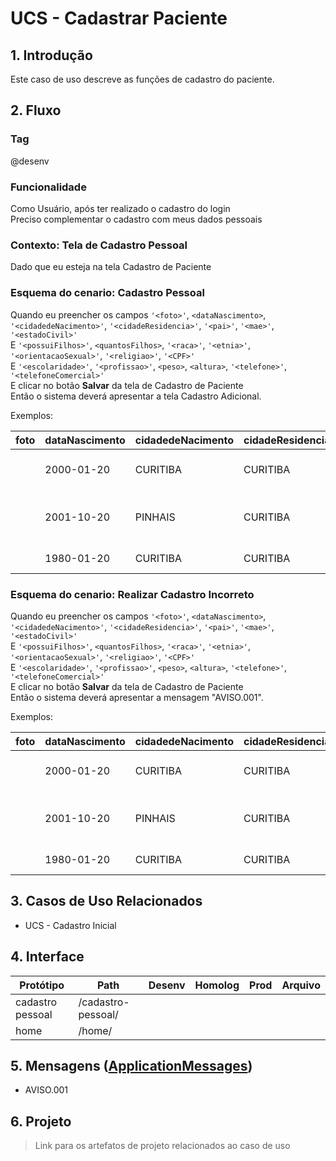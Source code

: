 # UCS - Cadastrar Paciente

## 1. Introdução

Este caso de uso descreve as funções de cadastro do paciente.

## 2. Fluxo
<!BDD.INICIO>

### Tag
@desenv
### Funcionalidade
Como Usuário, após ter realizado o cadastro do login  
Preciso complementar o cadastro com meus dados pessoais

### Contexto: Tela de Cadastro Pessoal
Dado que eu esteja na tela Cadastro de Paciente

### Esquema do cenario: Cadastro Pessoal
Quando eu preencher os campos `'<foto>'`, `<dataNascimento>`, `'<cidadedeNacimento>'`, `'<cidadeResidencia>'`, `'<pai>'`, `'<mae>'`, `'<estadoCivil>'`  
E `'<possuiFilhos>'`, `<quantosFilhos>`, `'<raca>'`, `'<etnia>'`, `'<orientacaoSexual>'`, `'<religiao>'`, `'<CPF>'`  
E `'<escolaridade>'`, `'<profissao>'`, `<peso>`, `<altura>`, `'<telefone>'`, `'<telefoneComercial>'`  
E clicar no botão **Salvar** da tela de Cadastro de Paciente  
Então o sistema deverá apresentar a tela Cadastro Adicional.

Exemplos:

|foto   |dataNascimento |cidadedeNacimento|cidadeResidencia|pai                         |mae                        |estadoCivil    |possuiFilhos   |quantosFilhos  |raca     |etnia   |orientacaoSexual|religiao |CPF             |escolaridade   |profissao  |peso   |altura |telefone     |telefoneComercial  |  
|-------|-----          |-----            |-------         |-----                       |-----                      |-------        |-----          |-----          |-------  |-----   |-----           |-------  |----            |-----          |-----      |-------|-----  |-----        |-----              |  
|       |2000-01-20     |CURITIBA         |CURITIBA        |ANTONIO CARLOS DA SILVA     |MARIA JOSEFINA DA SILVA    |CASADO         |SIM            |5              |PARDA    |BRANCO  |HETERO          |CRISTA   |12345678900     |TERCEIRO GRAU  |MEDICO     |80,5   |1,80   |4133330000   |4133330000         |  
|       |2001-10-20     |PINHAIS          |CURITIBA        |ANTONIO CARLOS DA COSTA     |MARIA DA SILVA             |SOLTEIRO       |NAO            |0              |PARDA    |BRANCO  |HETERO          |CRISTA   |12345678900     |TERCEIRO GRAU  |ESTUDANTE  |90,0   |1,70   |4133330000   |4133330000         |  
|       |1980-01-20     |CURITIBA         |CURITIBA        |MARCO ANTONIO               |JOSEFINA DA SILVA          |CASADO         |NAO            |0              |PARDA    |BRANCO  |HETERO          |CRISTA   |12345678900     |TERCEIRO GRAU  |MEDICO     |60,5   |1,50   |4133330000   |4133330000         |

### Esquema do cenario: Realizar Cadastro Incorreto
Quando eu preencher os campos `'<foto>'`, `<dataNascimento>`, `'<cidadedeNacimento>'`, `'<cidadeResidencia>'`, `'<pai>'`, `'<mae>'`, `'<estadoCivil>'`  
E `'<possuiFilhos>'`, `<quantosFilhos>`, `'<raca>'`, `'<etnia>'`, `'<orientacaoSexual>'`, `'<religiao>'`, `'<CPF>'`  
E `'<escolaridade>'`, `'<profissao>'`, `<peso>`, `<altura>`, `'<telefone>'`, `'<telefoneComercial>'`  
E clicar no botão **Salvar** da tela de Cadastro de Paciente  
Então o sistema deverá apresentar a mensagem "AVISO.001".

Exemplos:

|foto   |dataNascimento |cidadedeNacimento|cidadeResidencia|pai                         |mae                        |estadoCivil    |possuiFilhos   |quantosFilhos  |raca     |etnia   |orientacaoSexual|religiao |CPF             |escolaridade   |profissao  |peso   |altura |telefone     |telefoneComercial  |  
|-------|-----          |-----            |-------         |-----                       |-----                      |-------        |-----          |-----          |-------  |-----   |-----           |-------  |----            |-----          |-----      |-------|-----  |-----        |-----              |  
|       |2000-01-20     |CURITIBA         |CURITIBA        |ANTONIO CARLOS DA SILVA     |MARIA JOSEFINA DA SILVA    |CASADO         |SIM            |5              |PARDA    |BRANCO  |HETERO          |CRISTA   |12345678900     |TERCEIRO GRAU  |MEDICO     |80,5   |1,80   |4133330000   |4133330000         |  
|       |2001-10-20     |PINHAIS          |CURITIBA        |ANTONIO CARLOS DA COSTA     |MARIA DA SILVA             |SOLTEIRO       |NAO            |0              |PARDA    |BRANCO  |HETERO          |CRISTA   |12345678900     |TERCEIRO GRAU  |ESTUDANTE  |90,0   |1,70   |4133330000   |4133330000         |  
|       |1980-01-20     |CURITIBA         |CURITIBA        |MARCO ANTONIO               |JOSEFINA DA SILVA          |CASADO         |NAO            |0              |PARDA    |BRANCO  |HETERO          |CRISTA   |12345678900     |TERCEIRO GRAU  |MEDICO     |60,5   |1,50   |4133330000   |4133330000         |

<!BDD.FIM>

## 3. Casos de Uso Relacionados
* UCS - Cadastro Inicial

## 4. Interface
| Protótipo                                                    | Path                       | Desenv | Homolog | Prod | Arquivo |  
| ------                                                       | ------                     | -----  | -----   |----- |---------|  
| cadastro pessoal                                             | /cadastro-pessoal/         |        |         |      |         |  
| home                                                         | /home/                     |        |         |      |         |  

## 5. Mensagens ([ApplicationMessages](src/main/resources/ApplicationMessages.properties))
* AVISO.001

## 6. Projeto
> Link para os artefatos de projeto relacionados ao caso de uso
